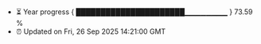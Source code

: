 - ⏳ Year progress { ██████████████████████▁▁▁▁▁▁▁▁ } 73.59 %
- ⏰ Updated on Fri, 26 Sep 2025 14:21:00 GMT

